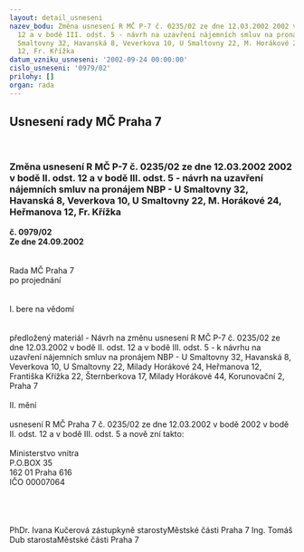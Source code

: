 ```yaml
---
layout: detail_usneseni
nazev_bodu: Změna usnesení R MČ P-7 č. 0235/02 ze dne 12.03.2002 2002 v bodě II. odst.
  12 a v bodě III. odst. 5 - návrh na uzavření nájemních smluv na pronájem NBP - U
  Smaltovny 32, Havanská 8, Veverkova 10, U Smaltovny 22, M. Horákové 24, Heřmanova
  12, Fr. Křížka
datum_vzniku_usneseni: '2002-09-24 00:00:00'
cislo_usneseni: '0979/02'
prilohy: []
organ: rada
---
```

<div id="ucUsn_pList" class="usn">
	<span><h2>Usnesení rady MČ Praha 7 </h2>
<br></span><div class="standBody">
<span><h3>Změna usnesení R MČ P-7 č. 0235/02 ze dne 12.03.2002 2002 v bodě II. odst. 12 a v bodě III. odst. 5 - návrh na uzavření nájemních smluv na pronájem NBP - U Smaltovny 32, Havanská 8, Veverkova 10, U Smaltovny 22, M. Horákové 24, Heřmanova 12, Fr. Křížka</h3></span><div class="center">
		<strong>č. 0979/02</strong><br>
	</div>
<div class="center">
		<strong>Ze dne 24.09.2002</strong><br><br>
	</div>
<br>Rada MČ Praha 7<br>po projednání<br><br><br>I.	bere na vědomí<br><br> <br>předložený materiál - Návrh na změnu usnesení R MČ P-7 č. 0235/02 ze dne 12.03.2002 v bodě II. odst. 12 a v bodě III. odst. 5 - k návrhu na uzavření nájemních smluv na pronájem NBP - U Smaltovny 32, Havanská 8, Veverkova 10, U Smaltovny 22, Milady Horákové 24, Heřmanova 12, Františka Křížka 22, Šternberkova 17, Milady Horákové 44, Korunovační 2, Praha 7<br><br>II.	mění <br><br>usnesení R MČ Praha 7 č. 0235/02 ze dne 12.03.2002 v bodě 2002 v bodě II. odst. 12 a v bodě III. odst. 5 a nově zní takto:<br><br>Ministerstvo vnitra<br>P.O.BOX 35<br>162 01 Praha 616<br>IČO 00007064<br><br><br> <br>	<br>PhDr. Ivana Kučerová zástupkyně starostyMěstské části Praha 7	Ing. Tomáš Dub starostaMěstské části Praha 7<br>	<br><br>
</div>
</div>
